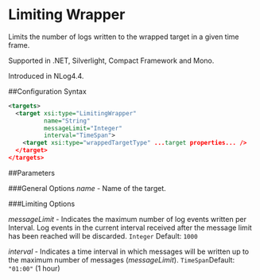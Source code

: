 Limiting Wrapper
===================
Limits the number of logs written to the wrapped target in a given time frame.

Supported in .NET, Silverlight, Compact Framework and Mono.

Introduced in NLog4.4.

##Configuration Syntax
```xml
<targets>
  <target xsi:type="LimitingWrapper"
          name="String"
          messageLimit="Integer"
          interval="TimeSpan">
    <target xsi:type="wrappedTargetType" ...target properties... />
  </target>
</targets>
```
##Parameters

###General Options
_name_ - Name of the target.

###Limiting Options

_messageLimit_ - Indicates the maximum number of log events written per Interval. Log events in the current interval received after the message limit has been reached will be discarded. `Integer` Default: `1000`

_interval_ - Indicates a time interval in which messages will be written up to the maximum number of messages (_messageLimit_). `TimeSpan`Default: `"01:00"` (1 hour)
